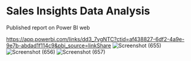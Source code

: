 # Sales Insights Data Analysis
Published report on Power BI web

https://app.powerbi.com/links/dd3_7vgNTC?ctid=af438827-6df2-4a9e-9e7b-abdad1f114c9&pbi_source=linkShare
![Screenshot (655)](https://user-images.githubusercontent.com/55757910/179254557-4882fa3f-0d1d-4d17-877d-39c89b3c3079.png)
![Screenshot (656)](https://user-images.githubusercontent.com/55757910/179254575-a27fa976-bf53-4cce-a4c7-9c921a7dc881.png)
![Screenshot (657)](https://user-images.githubusercontent.com/55757910/179254596-9c5f8afc-20e5-4031-980f-e070ba0178f3.png)
